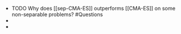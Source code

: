- TODO Why does [[sep-CMA-ES]] outperforms [[CMA-ES]] on some non-separable problems? #Questions
-
-